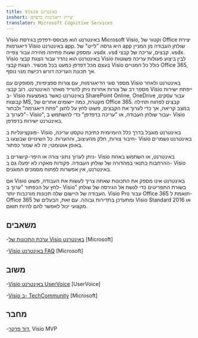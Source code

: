 ```yaml
---
title: Visio באינטרנט
inshort: יצירת דיאגרמות בדפדפן
translator: Microsoft Cognitive Services
---
```



Visio באינטרנט הוא מבוסס-דפדפן בגירסת Microsoft Visio, וקטור של Office יצירת דיאגרמות Visio באינטרנט app. היא גרסה "לייט" של app שולחן העבודה מן המניין ומספק שעות פתיחה מהירה עבור צפייה .vsdx .vsd קבצים, עריכה של קבצי .vsdx. Visio באינטרנט הוא נהדר עבור הצגת קבצי Visio לבין ביצוע פעולות עריכה פשוטות בעצם מכל דפדפן כמעט בכל מכשיר. הצגת קבצי Visio כולל כל המנויים Office 365, אך תכונת העריכה דורש רכישת מנוי נוסף.

מספר סוגי הדיאגרמות, עם צורות ספציפיות, מסופקים עם Visio באינטרנט ולאחר מספר רב של צורות אחרות ניתן להוריד מאתר האינטרנט. רוב קבצי Visio ייפתח ישירות ב- Visio באינטרנט כאשר באמצעות SharePoint Online, OneDrive עבור עסקים, קבוצות MS, מקטרת, כמה יישומים אחרים של Office 365. קבצים לפתוח תחילה במצב קריאה, אך כדי לערוך את הקבצים, פשוט לחץ על לחצן "פתח דיאגרמה" ולבחור "לערוך ב- Visio", עבור שולחן העבודה, או "עריכה בדפדפן" כדי להשתמש ב- Visio באינטרנט ישירות בדפדפן.

פונקציונליות ב- Visio באינטרנט מוגבל בדרך כלל היומיומית כתיבת טקסט עריכה, חיבור צורות, חלק מהעיצוב, וההערות. כל השינויים שבוצעו ב- Visio באינטרנט נשמרים באופן אוטומטי; זה לא שמור כפתור.

ניתן לערוך נתוני צורה או היפר-קישורים ב- Visio באינטרנט, או השתמש באחת ההרחבות בתנאי במהדורה של שולחן העבודה. פקודות מאקרו לא יפעלו גם ב- Visio באינטרנט, אין אפשרות לפתוח מסמכים המוגנים.

אם Visio באינטרנט אינו מספק את התכונות שאתה צריך לעשות את העבודה, פשוט לחץ על הכפתור "ערוך ב- Visio" בשורת התפריטים כדי לגשת אל הגירסה של שולחן העבודה של היישום שלה תכונות מורכבות יותר. Visio Pro עבור Office 365 תואמת ל- Office 365 ומתעדכן בתדירות גבוהה. עם זאת, הבעלים של Visio Standard או 2016 מקצועי יכול לאפשר להם להיות תואם.

משאבים
---------

-[ערכת התכונות של Visio באינטרנט](https://technet.microsoft.com/library/visio-online-service-descriptoin.aspx)
    \[Microsoft\]

-[Visio באינטרנט FAQ](https://support.office.com/en-us/article/Visio-Online-Frequently-Asked-Questions-e6647040-2fca-42ec-9fa5-d16a4e39e0ee?ui=en-US&rs=en-US&ad=US)
    \[Microsoft\]

משוב
---------

-[Visio באינטרנט UserVoice](https://visio.uservoice.com/forums/368199-visio-online)
    \[UserVoice\]

-[Visio ב- TechCommunity](https://techcommunity.microsoft.com/t5/Visio/ct-p/Visio)
    \[Microsoft\]

מחבר
---------

-[דוד פרקר](https://www.linkedin.com/in/bvisual/), Visio MVP


